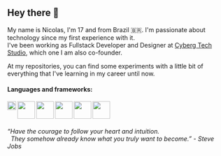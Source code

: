 ## Hey there 👋

My name is Nicolas, I'm 17 and from Brazil 🇧🇷. I'm passionate about technology since my first experience with it.<br/>
I've been working as Fullstack Developer and Designer at [Cyberg Tech Studio](https://www.cyberg.tech), which one I am also co-founder.

At my repositories, you can find some experiments with a little bit of everything that I've learning in my career until now.

#### Languages and frameworks:

<img src="https://assets.fontsinuse.com/static/use-media-items/17/16215/full-1052x1052/56702c8b/js.png?resolution=0" width="20" align="left" /> 
<img src="https://upload.wikimedia.org/wikipedia/commons/thumb/a/a7/React-icon.svg/1280px-React-icon.svg.png" width="40" align="left" /> 
<img src="https://cdn.iconscout.com/icon/free/png-256/nodejs-226032.png" width="40" align="left" /> 
<img src="https://cdn.iconscout.com/icon/free/png-512/php-2038871-1720084.png" width="40" align="left" /> 
<img src="https://cdn3.iconfinder.com/data/icons/logos-and-brands-adobe/512/267_Python-512.png" width="40" align="left" /> 
<img src="https://cdn.iconscout.com/icon/free/png-512/django-12-1175186.png" width="40" />

###### “Have the courage to follow your heart and intuition.<br/>&nbsp;&nbsp;They somehow already know what you truly want to become.” - Steve Jobs

